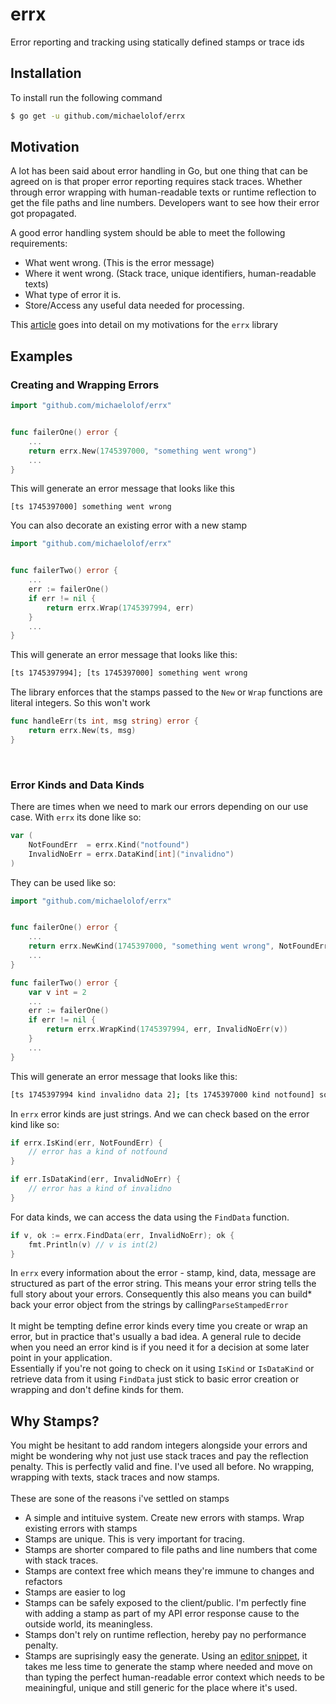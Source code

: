 # errx

Error reporting and tracking using statically defined stamps or trace ids

## Installation
To install run the following command
```sh
$ go get -u github.com/michaelolof/errx
```

## Motivation
A lot has been said about error handling in Go, but one thing that can be agreed on is that proper error reporting requires stack traces. Whether through error wrapping with human-readable texts or runtime reflection to get the file paths and line numbers. Developers want to see how their error got propagated.

A good error handling system should be able to meet the following requirements:
- What went wrong. (This is the error message)
- Where it went wrong. (Stack trace, unique identifiers, human-readable texts)
- What type of error it is.
- Store/Access any useful data needed for processing.

This [article](https://dev.to/michaelolof_/golang-error-handling-a-practical-and-robust-solution-3am1) goes into detail on my motivations for the `errx` library
<br />


## Examples

### Creating and Wrapping Errors
```go
import "github.com/michaelolof/errx"


func failerOne() error {
    ...
    return errx.New(1745397000, "something went wrong")
    ...
}
```

This will generate an error message that looks like this
```text
[ts 1745397000] something went wrong
```


You can also decorate an existing error with a new stamp
```go
import "github.com/michaelolof/errx"


func failerTwo() error {
    ...
    err := failerOne()
    if err != nil {
        return errx.Wrap(1745397994, err)
    }
    ...
}
```
This will generate an error message that looks like this:
```txt
[ts 1745397994]; [ts 1745397000] something went wrong
```
The library enforces that the stamps passed to the `New` or `Wrap` functions are literal integers. So this won't work
```go
func handleErr(ts int, msg string) error {
    return errx.New(ts, msg)
}
```
<br />

### Error Kinds and Data Kinds
There are times when we need to mark our errors depending on our use case. With `errx` its done like so:
```go
var (
    NotFoundErr  = errx.Kind("notfound")
    InvalidNoErr = errx.DataKind[int]("invalidno")
)
```

They can be used like so:
```go
import "github.com/michaelolof/errx"


func failerOne() error {
    ...
    return errx.NewKind(1745397000, "something went wrong", NotFoundErr)
    ...
}

func failerTwo() error {
    var v int = 2
    ...
    err := failerOne()
    if err != nil {
        return errx.WrapKind(1745397994, err, InvalidNoErr(v))
    }
    ...
}
```
This will generate an error message that looks like this:
```sh
[ts 1745397994 kind invalidno data 2]; [ts 1745397000 kind notfound] something went wrong
```
In `errx` error kinds are just strings. And we can check based on the error kind like so:
```go
if errx.IsKind(err, NotFoundErr) {
    // error has a kind of notfound
}

if err.IsDataKind(err, InvalidNoErr) {
    // error has a kind of invalidno
}
```

For data kinds, we can access the data using the `FindData` function.
```go
if v, ok := errx.FindData(err, InvalidNoErr); ok {
    fmt.Println(v) // v is int(2)
}
```

In `errx` every information about the error - stamp, kind, data, message are structured as part of the error string. This means your error string tells the full story about your errors. Consequently this also means you can build* back your error object from the strings by calling`ParseStampedError`
<br/>
<br/>
It might be tempting define error kinds every time you create or wrap an error, but in practice that's usually a bad idea. A general rule to decide when you need an error kind is if you need it for a decision at some later point in your application. 
<br/>
Essentially if you're not going to check on it using `IsKind` or `IsDataKind` or retrieve data from it using `FindData` just stick to basic error creation or wrapping and don't define kinds for them.

## Why Stamps?
You might be hesitant to add random integers alongside your errors and might be wondering why not just use stack traces and pay the reflection penalty. This is perfectly valid and fine. I've used all before. No wrapping, wrapping with texts, stack traces and now stamps.
<br /><br />
These are sone of the reasons i've settled on stamps
- A simple and intituive system. Create new errors with stamps. Wrap existing errors with stamps
- Stamps are unique. This is very important for tracing.
- Stamps are shorter compared to file paths and line numbers that come with stack traces.
- Stamps are context free which means they're immune to changes and refactors
- Stamps are easier to log
- Stamps can be safely exposed to the client/public. I'm perfectly fine with adding a stamp as part of my API error response cause to the outside world, its meaningless.
- Stamps don't rely on runtime reflection, hereby pay no performance penalty.
- Stamps are suprisingly easy the generate. Using an [editor snippet](https://code.visualstudio.com/docs/editing/userdefinedsnippets#_variables), it takes me less time to generate the stamp where needed and move on than typing the perfect human-readable error context which needs to be meainingful, unique and still generic for the place where it's used.
